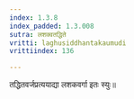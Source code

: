 ```yaml
---
index: 1.3.8
index_padded: 1.3.008
sutra: लशक्वतद्धिते
vritti: laghusiddhantakaumudi
vrittiindex: 136

---
```

तद्धितवर्जप्रत्ययाद्या लशकवर्गा इतः स्युः॥